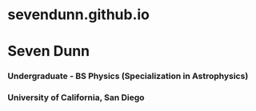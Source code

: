 # sevendunn.github.io

# Seven Dunn
### Undergraduate - BS Physics (Specialization in Astrophysics)
### University of California, San Diego


